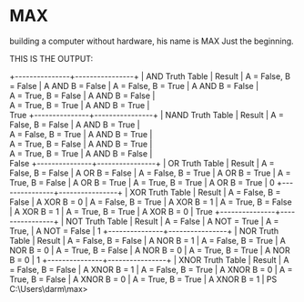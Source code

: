 # MAX
building a computer without hardware, his name is MAX Just the beginning.


THIS IS THE OUTPUT:


+---------------+----------------+
 | AND Truth Table | Result |
 A = False, B = False | A AND B = False  | 
 A = False, B = True | A AND B = False  |  
 A = True, B = False | A AND B = False  |  
 A = True, B = True | A AND B = True  |    
True
+---------------+----------------+
 | NAND Truth Table | Result |
 A = False, B = False | A AND B = True  |  
 A = False, B = True | A AND B = True  |   
 A = True, B = False | A AND B = True  |   
 A = True, B = True | A AND B = False  |   
False
+---------------+----------------+
 | OR Truth Table | Result |
 A = False, B = False | A OR B = False  | 
 A = False, B = True | A OR B = True  | 
 A = True, B = False | A OR B = True  | 
 A = True, B = True | A OR B = True  | 
0
+---------------+----------------+
 | XOR Truth Table | Result |
 A = False, B = False | A XOR B = 0  | 
 A = False, B = True | A XOR B = 1  | 
 A = True, B = False | A XOR B = 1  | 
 A = True, B = True | A XOR B = 0  | 
True
+---------------+----------------+
 | NOT Truth Table | Result |
 A = False | A NOT = True  |
 A = True, | A NOT = False  |
1
+---------------+----------------+
 | NOR Truth Table | Result |
 A = False, B = False | A NOR B = 1  |
 A = False, B = True | A NOR B = 0  |
 A = True, B = False | A NOR B = 0  |
 A = True, B = True | A NOR B = 0  |
1
+---------------+----------------+
 | XNOR Truth Table | Result |
 A = False, B = False | A XNOR B = 1  |
 A = False, B = True | A XNOR B = 0  |
 A = True, B = False | A XNOR B = 0  |
 A = True, B = True | A XNOR B = 1  |
PS C:\Users\darm\max>
